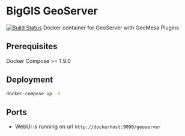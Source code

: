 # BigGIS GeoServer
[![Build Status](https://api.travis-ci.org/biggis-project/biggis-geoserver.svg)](https://travis-ci.org/biggis-project/biggis-geoserver)
Docker container for GeoServer with GeoMesa Plugins

## Prerequisites
Docker Compose >= 1.9.0

## Deployment
```sh
docker-compose up -d
```

## Ports
- WebUI is running on url `http://dockerhost:9090/geoserver`
